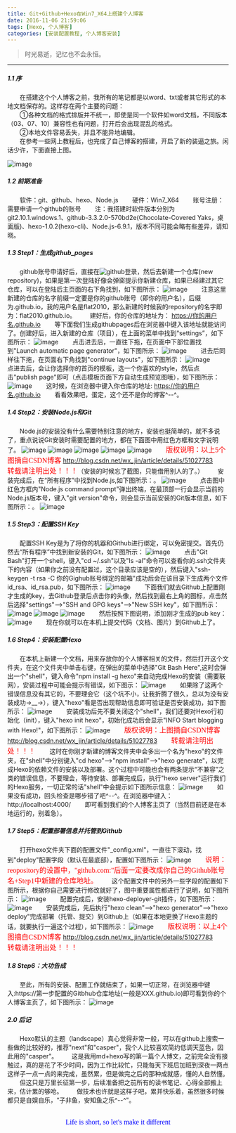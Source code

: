 ```yaml
---
title: Git+Github+Hexo在Win7_X64上搭建个人博客
date: 2016-11-06 21:59:06
tags: [Hexo, 个人博客]
categories: [安装配置教程, 个人博客安装]
---
```

> 时光易逝，记忆也不会永恒。

***


##### 1.1 序
&emsp;&emsp;在搭建这个个人博客之前，我所有的笔记都是以word、txt或者其它形式的本地文档保存的。这样存在两个主要的问题：  
	　　①各种文档的格式排版并不统一，即使是同一个软件如word文档，不同版本（03、07、10）兼容性也有问题，打开后会出现混乱的格式。  
	　　②本地文件容易丢失，并且不能异地编辑。  
&emsp;&emsp;在参考一些网上教程后，也完成了自己博客的搭建，开启了新的装逼之旅。闲话少许，下面直接上图。
	  
![image](git-github-hexo在Win7-X64上搭建个人博客/个人博客github主页.PNG)
<!-- more -->

##### 1.2 前期准备
&emsp;&emsp;软件：git、github、hexo、Node.js
&emsp;&emsp;硬件：Win7_X64
&emsp;&emsp;账号注册：需要申请一个github的账号
&emsp;&emsp;注：我搭建时软件版本分别为git2.10.1.windows.1、github-3.3.2.0-570bd2e(Chocolate-Covered Yaks，桌面版)、hexo-1.0.2(hexo-cli)、Node.js-6.9.1，版本不同可能会略有些差异，请知晓。
	
##### 1.3 Step1：生成github_pages
&emsp;&emsp;github账号申请好后，直接在![github](https://github.com)登录，然后去新建一个仓库(new repository)，如果是第一次登陆好像会弹窗提示你新建仓库，如果已经建过其它仓库，可以在登陆后主页面的右下角找到，如下图所示：
![image](git-github-hexo在Win7-X64上搭建个人博客/github_create_new_repository.PNG)
    　　注意这里新建的仓库的名字前缀一定要是你的github账号（即你的用户名），后缀为.github.io，我的用户名是flat2010，那么新建的时候我的repository的名字即为：flat2010.github.io。
    　　建好后，你的仓库的地址为：
https://你的用户名.github.io
    　　等下面我们生成githubpages后在浏览器中键入该地址就能访问了。创建好后，进入新建的仓库（项目），在上面的菜单中找到“settings”，如下图所示：
![image](git-github-hexo在Win7-X64上搭建个人博客/github_repository_settings.PNG)
    　　点击进去后，一直往下拖，在页面中下部位置找到"Launch automatic page generator"，如下图所示：
![image](git-github-hexo在Win7-X64上搭建个人博客/github_page_generator.PNG)
    　　进去后同样往下拖，在页面右下角找到"continue layouts"，如下图所示：
![image](git-github-hexo在Win7-X64上搭建个人博客/github_continue_layouts.PNG)
    　　点进去后，会让你选择你的首页的模板，选一个你喜欢的style，然后点击"publish page"即可（点击模板页面下方自动生成预览图哦），如下图所示：
![image](git-github-hexo在Win7-X64上搭建个人博客/github_publish_page.PNG)
    　　这时候，在浏览器中键入你仓库的地址:
https://你的用户名.github.io
    　　看看效果吧，蛋定，这个还不是你的博客^--^。
	
##### 1.4 Step2：安装Node.js和Git
&emsp;&emsp;Node.js的安装没有什么需要特别注意的地方，安装也挺简单的，就不多说了，重点说说Git安装时需要配置的地方，都在下面图中用红色方框和文字说明了。
![image](git-github-hexo在Win7-X64上搭建个人博客/git_setup1.PNG)
![image](git-github-hexo在Win7-X64上搭建个人博客/git_setup2.PNG)
![image](git-github-hexo在Win7-X64上搭建个人博客/git_setup3.PNG)
![image](git-github-hexo在Win7-X64上搭建个人博客/git_setup4.PNG)
![image](git-github-hexo在Win7-X64上搭建个人博客/git_setup5.PNG)
    　　<font color=#FF0000 face="微软雅黑" size=3>版权说明：以上5个图摘自CSDN博客</font>
http://blog.csdn.net/wx_jin/article/details/51027783
    　　<font color=#FF0000 face="微软雅黑" size=3>转载请注明出处！！！</font>（安装的时候忘了截图，只能借用别人的了。）
    　　安装完成后，在“所有程序”中找到Node.js,如下图所示：。
![image](git-github-hexo在Win7-X64上搭建个人博客/program_node.js.png)
    　　点击图中红色方框内"Node.js command prompt"弹出终端，在最顶部一行会显示当前的Node.js版本号，键入"git version"命令，则会显示当前安装的Git版本信息，如下图所示：。
![image](git-github-hexo在Win7-X64上搭建个人博客/nodejs&&git_version.PNG)


##### 1.5 Step3：配置SSH Key
&emsp;&emsp;配置SSH Key是为了将你的机器和Github进行绑定，可以免密提交。首先仍然去“所有程序”中找到新安装的Git，如下图所示：
![image](git-github-hexo在Win7-X64上搭建个人博客/program_gitbash.png)
    　　点击"Git Bash"打开一个shell，键入"cd ~/.ssh"以及"ls -al"命令可以查看你的.ssh文件夹下的内容（如果你之前没有配置过，这个目录应该是空的），然后键入"ssh-keygen -t rsa -C 你的Gighub账号绑定的邮箱"成功后会在该目录下生成两个文件id_rsa、id_rsa.pub，如下图所示：
![image](git-github-hexo在Win7-X64上搭建个人博客/generate_sshkey.png)
    　　下面我们就去Github上配置刚才生成的key，去Github登录后点击你的头像，然后找到最右上角的图标，点击然后选择"settings"-->"SSH and GPG keys"-->"New SSH key"，如下图所示：
![image](git-github-hexo在Win7-X64上搭建个人博客/config_github_sshkey1.png)
![image](git-github-hexo在Win7-X64上搭建个人博客/config_github_sshkey2.png)
![image](git-github-hexo在Win7-X64上搭建个人博客/config_github_sshkey3.png)
    　　然后按照下图说明，添加刚才生成的pub key：
![image](git-github-hexo在Win7-X64上搭建个人博客/config_github_sshkey4.png)
    　　现在你就可以在本机上提交代码（文档、图片）到Github上了。


##### 1.6 Step4：安装配置Hexo
&emsp;&emsp;在本机上新建一个文档，用来存放你的个人博客相关的文件，然后打开这个文件夹，在这个文件夹中单击右键，在弹出的菜单中选择"Git Bash Here",这时会弹出一个"shell"，键入命令"npm install -g hexo"来自动完成Hexo的安装（需要联网），安装过程中可能会提示有错误，如下图示：
![image](git-github-hexo在Win7-X64上搭建个人博客/hexo_install_error.png)
    　　如果除了这两个错误信息没有其它的，不要理会它（这个坑不小，让我折腾了很久，总以为没有安装成功->__->），键入"hexo"看是否出现帮助信息即可验证是否安装成功，如下图所示：
![image](git-github-hexo在Win7-X64上搭建个人博客/hexo_installed.png)
    　　安装成功后先不要关闭这个"shell"，我们还要对Hexo行初始化（init），键入"hexo init hexo"，初始化成功后会显示"INFO Start blogging with Hexo!"，如下图所示：
![image](git-github-hexo在Win7-X64上搭建个人博客/hexo_init.PNG)
    　　<font color=#FF0000 face="微软雅黑" size=3>版权说明：上图摘自CSDN博客</font>
http://blog.csdn.net/wx_jin/article/details/51027783
    　　<font color=#FF0000 face="微软雅黑" size=3>转载请注明出处！！！</font>
    　　这时在你刚才新建的博客文件夹中会多出一个名为"hexo"的文件夹，在"shell"中分别键入"cd hexo"-->"npm install"-->"hexo generate"，以完成Hexo的依赖文件的安装以及部署。这个过程中可能也会有两条提示“不兼容”之类的错误信息，不要理会，等待安装、部署完成后，执行"hexo server"运行我们的Hexo服务，一切正常的话"shell"中会提示如下图所示信息：
![image](git-github-hexo在Win7-X64上搭建个人博客/hexo_server.png)
    　　如果没有成功，回头检查是哪步错了吧^--^。在浏览器中键入：
http://localhost:4000/
    　　即可看到我们的个人博客主页了（当然目前还是在本地运行的，别着急）。


##### 1.7 Step5：配置部署信息并托管到Github
&emsp;&emsp;打开hexo文件夹下面的配置文件"_config.xml"，一直往下滚动，找到"deploy"配置字段（默认在最底部），配置如下图所示：
![image](git-github-hexo在Win7-X64上搭建个人博客/hexo_config1.png)
    　　<font color=#FF0000 face="微软雅黑" size=3>说明：reopository的设置中，"github.com:"后面一定要改成你自己的Github账号名+Step1中新建的仓库地址。</font>
    　　这个配置文件中的另外一些字段的配置如下图所示，根据你自己需要进行修改就好了，图中重要属性都进行了说明，如下图所示：
![image](git-github-hexo在Win7-X64上搭建个人博客/hexo_config2.png)
    　　配置完成后，安装hexo-deployer-git插件，如下图所示：
![image](git-github-hexo在Win7-X64上搭建个人博客/hexo_deployer_git.png)
    　　安装完成后，先后执行"hexo clean"-->"hexo generator"-->"hexo deploy"完成部署（托管、提交）到Github上（如果在本地更换了Hexo主题的话，就要执行一遍这个过程），如下图所示：
![image](git-github-hexo在Win7-X64上搭建个人博客/hexo_deployed_github.png)
    　　<font color=#FF0000 face="微软雅黑" size=3>版权说明：以上4个图摘自CSDN博客</font>
http://blog.csdn.net/wx_jin/article/details/51027783
    　　<font color=#FF0000 face="微软雅黑" size=3>转载请注明出处！！！</font>

##### 1.8 Step6：大功告成
&emsp;&emsp;至此，所有的安装、配置工作就结束了，如果一切正常，在浏览器中键入:https://第一步配置的Gitbhub仓库地址(一般是XXX.github.io)即可看到你的个人博客主页了，如下图所示：
![image](git-github-hexo在Win7-X64上搭建个人博客/github_personal_homepage.png)

##### 2.0 后记
&emsp;&emsp;Hexo默认的主题（landscape）真心觉得非常一般，可以在github上搜索一些做的比较好的，推荐"next"和"casper"，我个人比较喜欢简约低调天蓝色，因此用的"casper"。
&emsp;&emsp;这是我用md+hexo写的第一篇个人博文，之前完全没有接触过，真的是花了不少时间，因为工作比较忙，只能每天下班后加班到深夜一两点这样子一点一点的来完成，虽然累，但是做完之后的那种成就感，懂的人自然懂。
&emsp;&emsp;但这只是万里长征第一步，后续准备把之前所有的读书笔记、心得全部搬上来，估计累的够呛。
&emsp;&emsp;做技术也许就是这样子吧，累并快乐着，虽然很多时候都只是自娱自乐，“子非鱼，安知鱼之乐^--^"。
<div style="text-align:center"><font color=#0000FF face="微软雅黑" size=3></br>Life is short, so let's make it different</font></div>